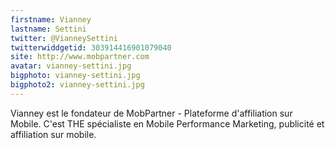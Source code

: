 ```yaml
---
firstname: Vianney 
lastname: Settini
twitter: @VianneySettini
twitterwiddgetid: 303914416901079040
site: http://www.mobpartner.com
avatar: vianney-settini.jpg
bigphoto: vianney-settini.jpg
bigphoto2: vianney-settini.jpg
---
```


Vianney est le fondateur de MobPartner - Plateforme d'affiliation sur Mobile. C'est THE spécialiste en Mobile Performance Marketing, publicité et affiliation sur mobile.


